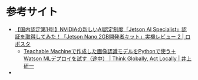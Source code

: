# 参考サイト

* [【国内認定第1号!】NVIDIAの新しいAI認定制度「Jetson AI Specialist」認証を取得してみた！「Jetson Nano 2GB開発者キット」実機レビュー 2 | ロボスタ](https://robotstart.info/2020/11/27/nvidia-jetsonnano2gb-review2.html)
  * [Teachable Machineで作成した画像認識モデルをPythonで使う＋Watson MLデプロイを試す（途中） | Think Globally, Act Locally | 井上 研一](https://vivinko.com/inoue/blog/2021/01/31/221103.html)
* 

